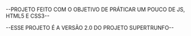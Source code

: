 --PROJETO FEITO COM O OBJETIVO DE PRÁTICAR UM POUCO DE JS, HTML5 E CSS3--

--ESSE PROJETO É A VERSÃO 2.0 DO PROJETO SUPERTRUNFO--